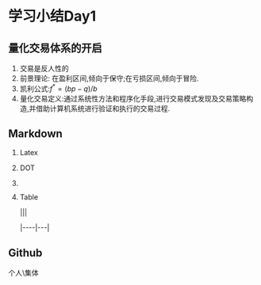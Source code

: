 # 学习小结Day1

## 量化交易体系的开启

1. 交易是反人性的
2. 前景理论: 在盈利区间,倾向于保守;在亏损区间,倾向于冒险.
3. 凯利公式:$f^*=(bp-q)/b$
4. 量化交易定义:通过系统性方法和程序化手段,进行交易模式发现及交易策略构造,并借助计算机系统进行验证和执行的交易过程.

## Markdown

1. Latex

2. DOT

3. ![]()

4. Table

   |||

   |----|---|

## Github

个人\集体
